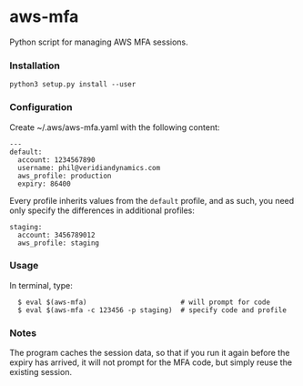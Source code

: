# aws-mfa
Python script for managing AWS MFA sessions.

### Installation
```
python3 setup.py install --user
```

### Configuration
Create ~/.aws/aws-mfa.yaml with the following content:
```
---
default:
  account: 1234567890
  username: phil@veridiandynamics.com
  aws_profile: production
  expiry: 86400
```

Every profile inherits values from the `default` profile, and as
such, you need only specify the differences in additional profiles:
```
staging:
  account: 3456789012
  aws_profile: staging
```

### Usage
In terminal, type:
```
  $ eval $(aws-mfa)                       # will prompt for code
  $ eval $(aws-mfa -c 123456 -p staging)  # specify code and profile
```

### Notes
The program caches the session data, so that if you run it again before
the expiry has arrived, it will not prompt for the MFA code, but simply
reuse the existing session.
